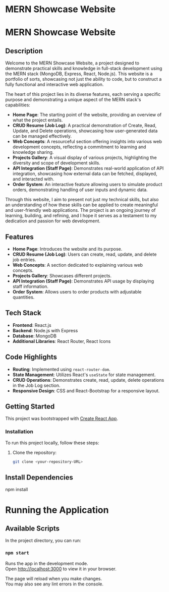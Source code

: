 # MERN Showcase Website

# MERN Showcase Website

## Description

Welcome to the MERN Showcase Website, a project designed to demonstrate practical skills and knowledge in full-stack development using the MERN stack (MongoDB, Express, React, Node.js). This website is a portfolio of sorts, showcasing not just the ability to code, but to construct a fully functional and interactive web application.

The heart of this project lies in its diverse features, each serving a specific purpose and demonstrating a unique aspect of the MERN stack's capabilities:
- **Home Page**: The starting point of the website, providing an overview of what the project entails.
- **CRUD Resume (Job Log)**: A practical demonstration of Create, Read, Update, and Delete operations, showcasing how user-generated data can be managed effectively.
- **Web Concepts**: A resourceful section offering insights into various web development concepts, reflecting a commitment to learning and knowledge sharing.
- **Projects Gallery**: A visual display of various projects, highlighting the diversity and scope of development skills.
- **API Integration (Staff Page)**: Demonstrates real-world application of API integration, showcasing how external data can be fetched, displayed, and interacted with.
- **Order System**: An interactive feature allowing users to simulate product orders, demonstrating handling of user inputs and dynamic data.

Through this website, I aim to present not just my technical skills, but also an understanding of how these skills can be applied to create meaningful and user-friendly web applications. The project is an ongoing journey of learning, building, and refining, and I hope it serves as a testament to my dedication and passion for web development.


## Features

- **Home Page**: Introduces the website and its purpose.
- **CRUD Resume (Job Log)**: Users can create, read, update, and delete job entries.
- **Web Concepts**: A section dedicated to explaining various web concepts.
- **Projects Gallery**: Showcases different projects.
- **API Integration (Staff Page)**: Demonstrates API usage by displaying staff information.
- **Order System**: Allows users to order products with adjustable quantities.

## Tech Stack

- **Frontend**: React.js
- **Backend**: Node.js with Express
- **Database**: MongoDB
- **Additional Libraries**: React Router, React Icons

## Code Highlights

- **Routing**: Implemented using `react-router-dom`.
- **State Management**: Utilizes React's `useState` for state management.
- **CRUD Operations**: Demonstrates create, read, update, delete operations in the Job Log section.
- **Responsive Design**: CSS and React-Bootstrap for a responsive layout.

## Getting Started

This project was bootstrapped with [Create React App](https://github.com/facebook/create-react-app).

### Installation

To run this project locally, follow these steps:

1. Clone the repository:
   ```bash
   git clone <your-repository-URL>

## Install Dependencies

npm install

# Running the Application
## Available Scripts

In the project directory, you can run:

### `npm start`

Runs the app in the development mode.\
Open [http://localhost:3000](http://localhost:3000) to view it in your browser.

The page will reload when you make changes.\
You may also see any lint errors in the console.
